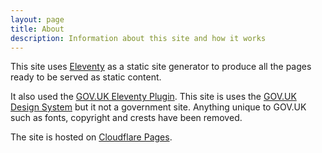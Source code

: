 ```yaml
---
layout: page
title: About
description: Information about this site and how it works
---
```


This site uses [Eleventy](https://www.11ty.dev/) as a static site generator to produce all the pages ready to be served as static content.

It also used the [GOV.UK Eleventy Plugin](https://x-govuk.github.io/govuk-eleventy-plugin/). This site is uses the [GOV.UK Design System](https://design-system.service.gov.uk/) but it not a government site. Anything unique to GOV.UK such as fonts, copyright and crests have been removed.

The site is hosted on [Cloudflare Pages](https://pages.cloudflare.com/).


